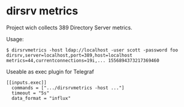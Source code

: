 # dirsrv metrics

Project wich collects 389 Directory Server metrics.

Usage:

    $ dirsrvmetrics -host ldap://localhost -user scott -password foo
    dirsrv,server=localhost,port=389,host=localhost metrics=44,currentconnections=19i,... 1556894373217369460

Useable as exec plugin for Telegraf

    [[inputs.exec]]
      commands = [".../dirsrvmetrics -host ..."]
      timeout = "5s"
      data_format = "influx"
